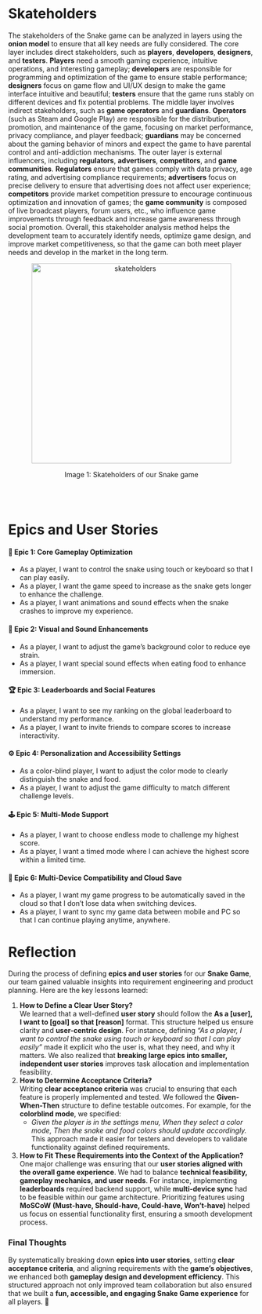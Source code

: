 # Skateholders
The stakeholders of the Snake game can be analyzed in layers using the **onion model** to ensure that all key needs are fully considered. 
The core layer includes direct stakeholders, such as **players**, **developers**, **designers**, and **testers**.
**Players** need a smooth gaming experience, intuitive operations, and interesting gameplay; **developers** are responsible for programming and optimization of the game to ensure stable performance;
**designers** focus on game flow and UI/UX design to make the game interface intuitive and beautiful;
**testers** ensure that the game runs stably on different devices and fix potential problems. The middle layer involves indirect stakeholders, such as **game operators** and **guardians**. **Operators** (such as Steam and Google Play) are responsible for the distribution, promotion, and maintenance of the game, focusing on market performance, privacy compliance, and player feedback;
**guardians** may be concerned about the gaming behavior of minors and expect the game to have parental control and anti-addiction mechanisms. 
The outer layer is external influencers, including **regulators**, **advertisers**, **competitors**, and **game communities**. **Regulators** ensure that games comply with data privacy, age rating, and advertising compliance requirements; **advertisers** focus on precise delivery to ensure that advertising does not affect user experience; **competitors** provide market competition pressure to encourage continuous optimization and innovation of games; the **game community** is composed of live broadcast players, forum users, etc., who influence game improvements through feedback and increase game awareness through social promotion. Overall, this stakeholder analysis method helps the development team to accurately identify needs, optimize game design, and improve market competitiveness, so that the game can both meet player needs and develop in the market in the long term.
<div align="center">
    <img width="408" alt="skateholders" src="https://github.com/user-attachments/assets/493b80dc-c43c-46d4-9e9a-78d451e56de6" />
    <p>Image 1: Skateholders of our Snake game</p>
</div>
<br>
<br>

# Epics and User Stories
#### **📌 Epic 1: Core Gameplay Optimization**
- As a player, I want to control the snake using touch or keyboard so that I can play easily.  
- As a player, I want the game speed to increase as the snake gets longer to enhance the challenge.
- As a player, I want animations and sound effects when the snake crashes to improve my experience.

#### **🎨 Epic 2: Visual and Sound Enhancements**
- As a player, I want to adjust the game’s background color to reduce eye strain.
- As a player, I want special sound effects when eating food to enhance immersion.

#### **🏆 Epic 3: Leaderboards and Social Features**
- As a player, I want to see my ranking on the global leaderboard to understand my performance.
- As a player, I want to invite friends to compare scores to increase interactivity.

#### **⚙ Epic 4: Personalization and Accessibility Settings**
- As a color-blind player, I want to adjust the color mode to clearly distinguish the snake and food.
- As a player, I want to adjust the game difficulty to match different challenge levels.  

#### **🕹 Epic 5: Multi-Mode Support**
- As a player, I want to choose endless mode to challenge my highest score.
- As a player, I want a timed mode where I can achieve the highest score within a limited time.

#### **🔗 Epic 6: Multi-Device Compatibility and Cloud Save**
- As a player, I want my game progress to be automatically saved in the cloud so that I don’t lose data when switching devices.
- As a player, I want to sync my game data between mobile and PC so that I can continue playing anytime, anywhere.

# Reflection
During the process of defining **epics and user stories** for our **Snake Game**, our team gained valuable insights into requirement engineering and product planning. Here are the key lessons learned:  
1. **How to Define a Clear User Story?**  
   We learned that a well-defined **user story** should follow the **As a [user], I want to [goal] so that [reason]** format. This structure helped us ensure clarity and **user-centric design**. For instance, defining *“As a player, I want to control the snake using touch or keyboard so that I can play easily”* made it explicit who the user is, what they need, and why it matters. We also realized that **breaking large epics into smaller, independent user stories** improves task allocation and implementation feasibility.  
2. **How to Determine Acceptance Criteria?**  
   Writing **clear acceptance criteria** was crucial to ensuring that each feature is properly implemented and tested. We followed the **Given-When-Then** structure to define testable outcomes. For example, for the **colorblind mode**, we specified:  
   - *Given the player is in the settings menu, When they select a color mode, Then the snake and food colors should update accordingly.*  
   This approach made it easier for testers and developers to validate functionality against defined requirements.  
3. **How to Fit These Requirements into the Context of the Application?**  
   One major challenge was ensuring that our **user stories aligned with the overall game experience**. We had to balance **technical feasibility, gameplay mechanics, and user needs**. For instance, implementing **leaderboards** required backend support, while **multi-device sync** had to be feasible within our game architecture. Prioritizing features using **MoSCoW (Must-have, Should-have, Could-have, Won’t-have)** helped us focus on essential functionality first, ensuring a smooth development process.  
### **Final Thoughts**  
By systematically breaking down **epics into user stories**, setting **clear acceptance criteria**, and aligning requirements with the **game’s objectives**, we enhanced both **gameplay design and development efficiency**. This structured approach not only improved team collaboration but also ensured that we built a **fun, accessible, and engaging Snake Game experience** for all players. 🚀
